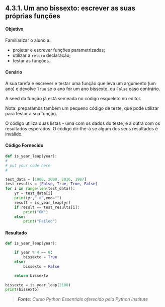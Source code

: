 ## 4.3.1. Um ano bissexto: escrever as suas próprias funções

#### Objetivo

Familiarizar o aluno a:

- projetar e escrever funções parametrizadas;
- utilizar a ``return`` declaração;
- testar as funções.


#### Cenário

A sua tarefa é escrever e testar uma função que leva um argumento (um ano) e devolve ``True`` se o ano for um ano bissexto, ou ``False`` caso contrário.

A seed da função já está semeada no código esqueleto no editor.

Nota: preparámos também um pequeno código de teste, que pode utilizar para testar a sua função.

O código utiliza duas listas - uma com os dados do teste, e a outra com os resultados esperados. O código dir-lhe-á se algum dos seus resultados é inválido.



#### Código Fornecido
```python
def is_year_leap(year):
#
# put your code here
#

test_data = [1900, 2000, 2016, 1987]
test_results = [False, True, True, False]
for i in range(len(test_data)):
	yr = test_data[i]
	print(yr,"->",end="")
	result = is_year_leap(yr)
	if result == test_results[i]:
		print("OK")
	else:
		print("Failed")
```

#### Resultado

```python
def is_year_leap(year):

    if year % 4 == 0:
        bissexto = True
    else:
        bissexto = False

    return bissexto
 
bissexto = is_year_leap(2100)
print(bissexto)
```

>***Fonte**: Curso Python Essentials oferecido pela Python Institute*